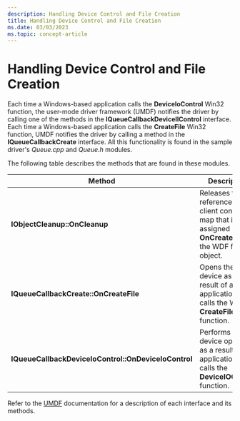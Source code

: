 ```yaml
---
description: Handling Device Control and File Creation
title: Handling Device Control and File Creation
ms.date: 03/03/2023
ms.topic: concept-article
---
```


# Handling Device Control and File Creation


Each time a Windows-based application calls the **DeviceIoControl** Win32 function, the user-mode driver framework (UMDF) notifies the driver by calling one of the methods in the **IQueueCallbackDeviceIlControl** interface. Each time a Windows-based application calls the **CreateFile** Win32 function, UMDF notifies the driver by calling a method in the **IQueueCallbackCreate** interface. All this functionality is found in the sample driver's *Queue.cpp* and *Queue.h* modules.

The following table describes the methods that are found in these modules.

| Method                                               | Description                                                                                                   |
|------------------------------------------------------|---------------------------------------------------------------------------------------------------------------|
| **IObjectCleanup::OnCleanup**                        | Releases the reference to the client context map that is assigned by **OnCreateFile** to the WDF file object. |
| **IQueueCallbackCreate::OnCreateFile**               | Opens the device as a result of an application that calls the Win32 **CreateFile** function.                  |
| **IQueueCallbackDeviceIoControl::OnDeviceIoControl** | Performs a device operation as a result of an application that calls the **DeviceIOControl** function.        |

 

Refer to the [UMDF](https://go.microsoft.com/fwlink/p/?linkid=153678) documentation for a description of each interface and its methods.

 

 




